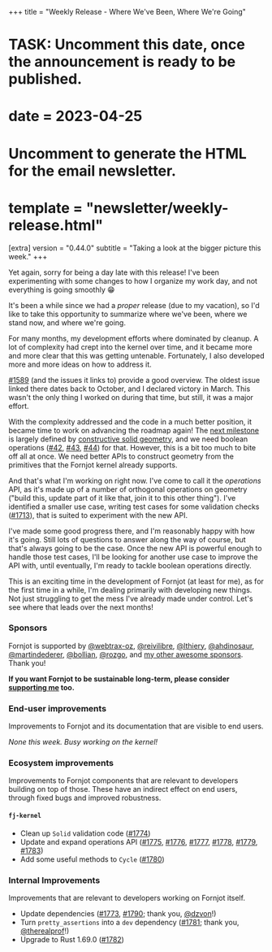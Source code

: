 +++
title = "Weekly Release - Where We've Been, Where We're Going"
# TASK: Uncomment this date, once the announcement is ready to be published.
# date = 2023-04-25

# Uncomment to generate the HTML for the email newsletter.
# template = "newsletter/weekly-release.html"

[extra]
version = "0.44.0"
subtitle = "Taking a look at the bigger picture this week."
+++

Yet again, sorry for being a day late with this release! I've been experimenting with some changes to how I organize my work day, and not everything is going smoothly 😁

It's been a while since we had a *proper* release (due to my vacation), so I'd like to take this opportunity to summarize where we've been, where we stand now, and where we're going.

For many months, my development efforts where dominated by cleanup. A lot of complexity had crept into the kernel over time, and it became more and more clear that this was getting untenable. Fortunately, I also developed more and more ideas on how to address it.

[#1589](https://github.com/hannobraun/Fornjot/issues/1589) (and the issues it links to) provide a good overview. The oldest issue linked there dates back to October, and I declared victory in March. This wasn't the only thing I worked on during that time, but still, it was a major effort.

With the complexity addressed and the code in a much better position, it became time to work on advancing the roadmap again! The [next milestone](https://github.com/hannobraun/Fornjot/milestone/1) is largely defined by [constructive solid geometry](https://en.wikipedia.org/wiki/Constructive_solid_geometry), and we need boolean operations ([#42](https://github.com/hannobraun/Fornjot/issues/42), [#43](https://github.com/hannobraun/Fornjot/issues/43), [#44](https://github.com/hannobraun/Fornjot/issues/44)) for that. However, this is a bit too much to bite off all at once. We need better APIs to construct geometry from the primitives that the Fornjot kernel already supports.

And that's what I'm working on right now. I've come to call it the *operations* API, as it's made up of a number of orthogonal operations on geometry ("build this, update part of it like that, join it to this other thing"). I've identified a smaller use case, writing test cases for some validation checks ([#1713](https://github.com/hannobraun/Fornjot/issues/1713)), that is suited to experiment with the new API.

I've made some good progress there, and I'm reasonably happy with how it's going. Still lots of questions to answer along the way of course, but that's always going to be the case. Once the new API is powerful enough to handle those test cases, I'll be looking for another use case to improve the API with, until eventually, I'm ready to tackle boolean operations directly.

This is an exciting time in the development of Fornjot (at least for me), as for the first time in a while, I'm dealing primarily with developing new things. Not just struggling to get the mess I've already made under control. Let's see where that leads over the next months!


### Sponsors

Fornjot is supported by [@webtrax-oz](https://github.com/webtrax-oz), [@reivilibre](https://github.com/reivilibre), [@lthiery](https://github.com/lthiery), [@ahdinosaur](https://github.com/ahdinosaur), [@martindederer](https://github.com/martindederer), [@bollian](https://github.com/bollian), [@rozgo](https://github.com/rozgo), and [my other awesome sponsors](https://github.com/sponsors/hannobraun). Thank you!

<strong class="call-to-action">
    <p>
        If you want Fornjot to be sustainable long-term, please consider <a href="https://github.com/sponsors/hannobraun">supporting me</a> too.
    </p>
</strong>


### End-user improvements

Improvements to Fornjot and its documentation that are visible to end users.

*None this week. Busy working on the kernel!*


### Ecosystem improvements

Improvements to Fornjot components that are relevant to developers building on top of those. These have an indirect effect on end users, through fixed bugs and improved robustness.

#### `fj-kernel`

- Clean up `Solid` validation code ([#1774])
- Update and expand operations API ([#1775], [#1776], [#1777], [#1778], [#1779], [#1783])
- Add some useful methods to `Cycle` ([#1780])


### Internal Improvements

Improvements that are relevant to developers working on Fornjot itself.

- Update dependencies ([#1773], [#1790]; thank you, [@dzvon]!)
- Turn `pretty_assertions` into a `dev` dependency ([#1781]; thank you, [@therealprof]!)
- Upgrade to Rust 1.69.0 ([#1782])


[#1773]: https://github.com/hannobraun/Fornjot/pull/1773
[#1774]: https://github.com/hannobraun/Fornjot/pull/1774
[#1775]: https://github.com/hannobraun/Fornjot/pull/1775
[#1776]: https://github.com/hannobraun/Fornjot/pull/1776
[#1777]: https://github.com/hannobraun/Fornjot/pull/1777
[#1778]: https://github.com/hannobraun/Fornjot/pull/1778
[#1779]: https://github.com/hannobraun/Fornjot/pull/1779
[#1780]: https://github.com/hannobraun/Fornjot/pull/1780
[#1781]: https://github.com/hannobraun/Fornjot/pull/1781
[#1782]: https://github.com/hannobraun/Fornjot/pull/1782
[#1783]: https://github.com/hannobraun/Fornjot/pull/1783
[#1790]: https://github.com/hannobraun/Fornjot/pull/1790

[@dzvon]: https://github.com/dzvon
[@therealprof]: https://github.com/therealprof
